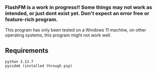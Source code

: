 ﻿### FlashFM is a work in progress!! Some things may not work as intended, or just dont exist yet. Don't expect an error free or feature-rich program.


This program has only been tested on a Windows 11 machine, on other operating systems, this program might not work well.

## Requirements
`python 3.13.7`<br>
`pyside6 (installed through pip)`

